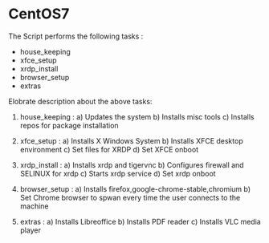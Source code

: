 # CentOS7 

The Script performs the following tasks : 
- house_keeping
- xfce_setup
- xrdp_install
- browser_setup
- extras

Elobrate description about the above tasks:
1) house_keeping :
	a) Updates the system 
	b) Installs misc tools 
	c) Installs repos for package installation 
	
2) xfce_setup : 
	a) Installs X Windows System
	b) Installs XFCE desktop environment
	c) Set files for XRDP
	d) Set XFCE onboot

3) xrdp_install :
	a) Installs xrdp and tigervnc
	b) Configures firewall and SELINUX for xrdp
	c) Starts xrdp service 
	d) Set xrdp onboot

4) browser_setup :
	a) Installs firefox,google-chrome-stable,chromium
	b) Set Chrome browser to spwan every time the user connects to the machine 
	
5) extras : 
	a) Installs Libreoffice
	b) Installs PDF reader 
	c) Installs VLC media player

